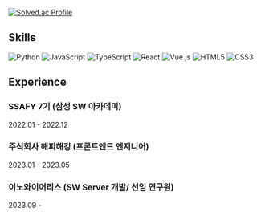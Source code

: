 [![Solved.ac Profile](https://mazassumnida.wtf/api/v2/generate_badge?boj=hallov)](https://solved.ac/hallov)

## Skills
![Python](https://img.shields.io/badge/Python-3776AB.svg?&style=for-the-badge&logo=Python&logoColor=white)
![JavaScript](https://img.shields.io/badge/JavaScript-F7DF1E.svg?&style=for-the-badge&logo=JavaScript&logoColor=white)
![TypeScript](https://img.shields.io/badge/TypeScript-3178C6.svg?&style=for-the-badge&logo=TypeScript&logoColor=white)
![React](https://img.shields.io/badge/React-61DAFB.svg?&style=for-the-badge&logo=React&logoColor=white)
![Vue.js](https://img.shields.io/badge/Vue.js-4FC08D.svg?&style=for-the-badge&logo=Vue.js&logoColor=white)
![HTML5](https://img.shields.io/badge/HTML5-E34F26.svg?&style=for-the-badge&logo=HTML5&logoColor=white)
![CSS3](https://img.shields.io/badge/CSS3-1572B6.svg?&style=for-the-badge&logo=CSS3&logoColor=white)


## Experience
### SSAFY 7기 (삼성 SW 아카데미)
2022.01 - 2022.12

### 주식회사 해피해킹 (프론트엔드 엔지니어)
2023.01 - 2023.05

### 이노와이어리스 (SW Server 개발/ 선임 연구원)
2023.09 - 
